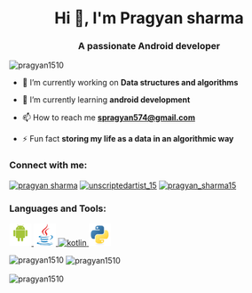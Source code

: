 <h1 align="center">Hi 👋, I'm Pragyan sharma</h1>
<h3 align="center">A passionate Android developer</h3>

<p align="left"> <img src="https://komarev.com/ghpvc/?username=pragyan1510&label=Profile%20views&color=0e75b6&style=flat" alt="pragyan1510" /> </p>

- 🔭 I’m currently working on **Data structures and algorithms**

- 🌱 I’m currently learning **android development**

- 📫 How to reach me **spragyan574@gmail.com**

- ⚡ Fun fact **storing my life as a data in an algorithmic way**

<h3 align="left">Connect with me:</h3>
<p align="left">
<a href="https://linkedin.com/in/pragyan sharma" target="blank"><img align="center" src="https://raw.githubusercontent.com/rahuldkjain/github-profile-readme-generator/master/src/images/icons/Social/linked-in-alt.svg" alt="pragyan sharma" height="30" width="40" /></a>
<a href="https://instagram.com/unscriptedartist_15" target="blank"><img align="center" src="https://raw.githubusercontent.com/rahuldkjain/github-profile-readme-generator/master/src/images/icons/Social/instagram.svg" alt="unscriptedartist_15" height="30" width="40" /></a>
<a href="https://www.leetcode.com/pragyan_sharma15" target="blank"><img align="center" src="https://raw.githubusercontent.com/rahuldkjain/github-profile-readme-generator/master/src/images/icons/Social/leet-code.svg" alt="pragyan_sharma15" height="30" width="40" /></a>
</p>

<h3 align="left">Languages and Tools:</h3>
<p align="left"> <a href="https://developer.android.com" target="_blank" rel="noreferrer"> <img src="https://raw.githubusercontent.com/devicons/devicon/master/icons/android/android-original-wordmark.svg" alt="android" width="40" height="40"/> </a> <a href="https://www.java.com" target="_blank" rel="noreferrer"> <img src="https://raw.githubusercontent.com/devicons/devicon/master/icons/java/java-original.svg" alt="java" width="40" height="40"/> </a> <a href="https://kotlinlang.org" target="_blank" rel="noreferrer"> <img src="https://www.vectorlogo.zone/logos/kotlinlang/kotlinlang-icon.svg" alt="kotlin" width="40" height="40"/> </a> <a href="https://www.python.org" target="_blank" rel="noreferrer"> <img src="https://raw.githubusercontent.com/devicons/devicon/master/icons/python/python-original.svg" alt="python" width="40" height="40"/> </a> </p>

<p><img align="left" src="https://github-readme-stats.vercel.app/api/top-langs?username=pragyan1510&show_icons=true&locale=en&layout=compact" alt="pragyan1510" /></p>

<p>&nbsp;<img align="center" src="https://github-readme-stats.vercel.app/api?username=pragyan1510&show_icons=true&locale=en" alt="pragyan1510" /></p>

<p><img align="center" src="https://github-readme-streak-stats.herokuapp.com/?user=pragyan1510&" alt="pragyan1510" /></p>
